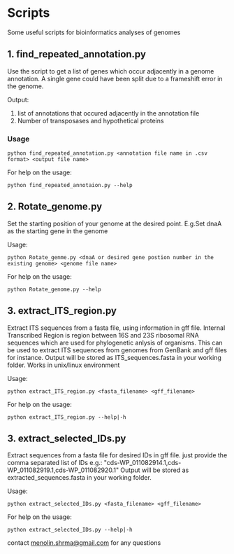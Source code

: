 # Scripts
Some useful scripts for bioinformatics analyses of genomes

## 1. find_repeated_annotation.py
Use the script to get a list of genes which occur adjacently in a genome annotation. A single gene could have been split due to a frameshift error in the genome. 

Output:
  1. list of annotations that occured adjacently in the annotation file
  2. Number of transposases and hypothetical proteins 

### Usage
```
python find_repeated_annotation.py <annotation file name in .csv format> <output file name>
```

For help on the usage:
```
python find_repeated_annotaion.py --help 
```

## 2. Rotate_genome.py
Set the starting position of your genome at the desired point. E.g.Set dnaA as the starting gene in the genome

Usage:
```
python Rotate_genme.py <dnaA or desired gene postion number in the existing genome> <genome file name>
```

For help on the usage:

```
python Rotate_genome.py --help

```
## 3. extract_ITS_region.py
Extract ITS sequences from a fasta file, using information in gff file. Internal Transcribed Region is region between 16S and 23S ribosomal RNA sequences which are used for phylogenetic anlysis of organisms. This can be used to extract ITS sequences from genomes from GenBank and gff files for instance.
Output will be stored as ITS_sequences.fasta in your working folder. Works in unix/linux environment

Usage:  
```
python extract_ITS_region.py <fasta_filename> <gff_filename>
```
For help on the usage:

```
python extract_ITS_region.py --help|-h
```

## 3. extract_selected_IDs.py
Extract sequences from a fasta file for desired IDs in gff file. just provide the comma separated list of IDs e.g.: "cds-WP_011082914.1,cds-WP_011082919.1,cds-WP_011082920.1"
Output will be stored as extracted_sequences.fasta in your working folder.

Usage:  
```
python extract_selected_IDs.py <fasta_filename> <gff_filename>
```
For help on the usage:

```
python extract_selected_IDs.py --help|-h
```


contact menolin.shrma@gmail.com for any questions 
